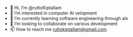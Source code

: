 - 👋 Hi, I’m @ruttoKiptallam
- 👀 I’m interested in computer AI velopment
- 🌱 I’m currently learning software engineering through alx
- 💞️ I’m looking to collaborate on various development
- 📫 How to reach me ruttokiptallam@gmail.com

<!---
ruttoKiptallam/ruttoKiptallam is a ✨ special ✨ repository because its `README.md` (this file) appears on your GitHub profile.
You can click the Preview link to take a look at your changes.
--->
